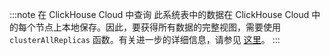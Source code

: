 :::note 在 ClickHouse Cloud 中查询
此系统表中的数据在 ClickHouse Cloud 中的每个节点上本地保存。因此，要获得所有数据的完整视图，需要使用 `clusterAllReplicas` 函数。有关进一步的详细信息，请参见 [这里](/operations/system-tables/overview#system-tables-in-clickhouse-cloud)。
:::
